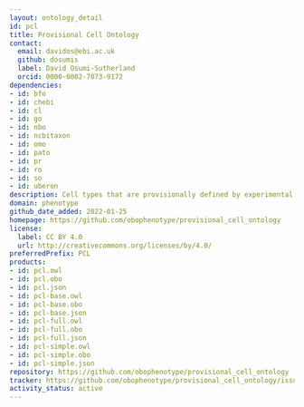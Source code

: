 ```yaml
---
layout: ontology_detail
id: pcl
title: Provisional Cell Ontology
contact:
  email: davidos@ebi.ac.uk
  github: dosumis
  label: David Osumi-Sutherland
  orcid: 0000-0002-7073-9172
dependencies:
- id: bfo
- id: chebi
- id: cl
- id: go
- id: nbo
- id: ncbitaxon
- id: omo
- id: pato
- id: pr
- id: ro
- id: so
- id: uberon
description: Cell types that are provisionally defined by experimental techniques such as single cell or single nucleus transcriptomics rather than a straightforward & coherent set of properties.
domain: phenotype
github_date_added: 2022-01-25
homepage: https://github.com/obophenotype/provisional_cell_ontology
license:
  label: CC BY 4.0
  url: http://creativecommons.org/licenses/by/4.0/
preferredPrefix: PCL
products:
- id: pcl.owl
- id: pcl.obo
- id: pcl.json
- id: pcl-base.owl
- id: pcl-base.obo
- id: pcl-base.json
- id: pcl-full.owl
- id: pcl-full.obo
- id: pcl-full.json
- id: pcl-simple.owl
- id: pcl-simple.obo
- id: pcl-simple.json
repository: https://github.com/obophenotype/provisional_cell_ontology
tracker: https://github.com/obophenotype/provisional_cell_ontology/issues
activity_status: active
---
```

